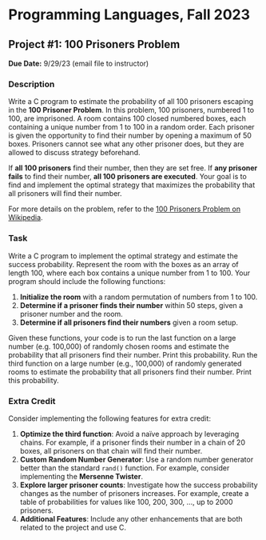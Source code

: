 # Programming Languages, Fall 2023

## Project #1: 100 Prisoners Problem
**Due Date:** 9/29/23 (email file to instructor)

### Description
Write a C program to estimate the probability of all 100 prisoners escaping in the **100 Prisoner Problem**. In this problem, 100 prisoners, numbered 1 to 100, are imprisoned. A room contains 100 closed numbered boxes, each containing a unique number from 1 to 100 in a random order. Each prisoner is given the opportunity to find their number by opening a maximum of 50 boxes. Prisoners cannot see what any other prisoner does, but they are allowed to discuss strategy beforehand.

If **all 100 prisoners** find their number, then they are set free. If **any prisoner fails** to find their number, **all 100 prisoners are executed**. Your goal is to find and implement the optimal strategy that maximizes the probability that all prisoners will find their number.

For more details on the problem, refer to the [100 Prisoners Problem on Wikipedia](https://en.wikipedia.org/wiki/100_prisoners_problem).

### Task
Write a C program to implement the optimal strategy and estimate the success probability. Represent the room with the boxes as an array of length 100, where each box contains a unique number from 1 to 100. Your program should include the following functions:

1. **Initialize the room** with a random permutation of numbers from 1 to 100.
2. **Determine if a prisoner finds their number** within 50 steps, given a prisoner number and the room.
3. **Determine if all prisoners find their numbers** given a room setup.

Given these functions, your code is to run the last function on a large number (e.g. 100,000) of randomly chosen rooms and estimate the probability that all prisoners find their number. Print this probability. Run the third function on a large number (e.g., 100,000) of randomly generated rooms to estimate the probability that all prisoners find their number. Print this probability.

### Extra Credit
Consider implementing the following features for extra credit:

1. **Optimize the third function**: Avoid a naïve approach by leveraging chains. For example, if a prisoner finds their number in a chain of 20 boxes, all prisoners on that chain will find their number.
2. **Custom Random Number Generator**: Use a random number generator better than the standard `rand()` function. For example, consider implementing the **Mersenne Twister**.
3. **Explore larger prisoner counts**: Investigate how the success probability changes as the number of prisoners increases. For example, create a table of probabilities for values like 100, 200, 300, ..., up to 2000 prisoners.
4. **Additional Features**: Include any other enhancements that are both related to the project and use C.
